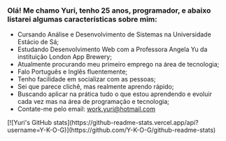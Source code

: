 ### Olá! Me chamo Yuri, tenho 25 anos, programador, e abaixo listarei algumas características sobre mim:

- Cursando Análise e Desenvolvimento de Sistemas na Universidade Estácio de Sá;
- Estudando Desenvolvimento Web com a Professora Angela Yu da instituição London App Brewery;
- Atualmente procurando meu primeiro emprego na área de tecnologia;
- Falo Português e Inglês fluentemente;
- Tenho facilidade em socializar com as pessoas;
- Sei que parece clichê, mas realmente aprendo rápido;
- Buscando aplicar na prática tudo o que estou aprendendo e evoluir cada vez mas na área de programação e tecnologia;
- Contate-me pelo email: work.yuri@hotmail.com

<div>
    [![Yuri's GitHub stats](https://github-readme-stats.vercel.app/api?username=Y-K-O-G)](https://github.com/Y-K-O-G/github-readme-stats)
</div>
